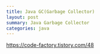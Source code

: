 ```yaml
---
title: Java GC(Garbage Collector)
layout: post
summary: Java Garbage Collector
categories: java
---
```


<https://code-factory.tistory.com/48>
